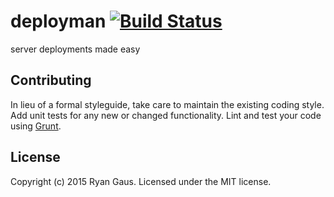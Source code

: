 # deployman [![Build Status](https://secure.travis-ci.org/1egoman/deployman.png?branch=master)](http://travis-ci.org/1egoman/deployman)

server deployments made easy

## Contributing
In lieu of a formal styleguide, take care to maintain the existing coding style. Add unit tests for any new or changed functionality. Lint and test your code using [Grunt](http://gruntjs.com/).

## License
Copyright (c) 2015 Ryan Gaus. Licensed under the MIT license.
